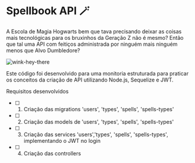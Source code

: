 # Spellbook API 🪄

A Escola de Magia Hogwarts bem que tava precisando deixar as coisas mais tecnológicas para os bruxinhos da Geração Z não é mesmo?
Então que tal uma API com feitiços administrada por ninguém mais ninguém menos que Alvo Dumbledore? 

![wink-hey-there](https://github.com/joanamds/spellbook-api/assets/106452876/931a2c63-5bd0-4792-8e21-a5a86627c20d)

Este código foi desenvolvido para uma monitoria estruturada para praticar os conceitos da criação de API utilizando Node.js, Sequelize e JWT.

Requisitos desenvolvidos
- [ ] 1. Criação das migrations 'users', 'types', 'spells', 'spells-types'
- [ ] 2. Criação das models de 'users', 'types', 'spells', 'spells-types'
- [ ] 3. Criação das services 'users','types', 'spells', 'spells-types', implementando o JWT no login
- [ ] 4. Criação das controllers

